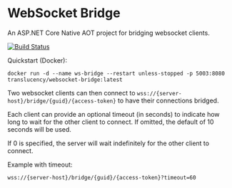 # WebSocket Bridge

An ASP.NET Core Native AOT project for bridging websocket clients.

[![Build Status](https://github.com/bitbound/WebSocketBridge/actions/workflows/build-and-deploy.yml/badge.svg)](https://github.com/bitbound/WebSocketBridge/actions/workflows/build-and-deploy.yml)

Quickstart (Docker):

```
docker run -d --name ws-bridge --restart unless-stopped -p 5003:8080  translucency/websocket-bridge:latest
```

Two websocket clients can then connect to `wss://{server-host}/bridge/{guid}/{access-token}` to have their connections bridged.

Each client can provide an optional timeout (in seconds) to indicate how long to wait for the other client to connect. If omitted, the default of 10 seconds will be used.

If 0 is specified, the server will wait indefinitely for the other client to connect.

Example with timeout:

```
wss://{server-host}/bridge/{guid}/{access-token}?timeout=60
```
